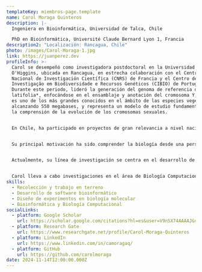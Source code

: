 ```yaml
---
templateKey: miembros-page.template
name: Carol Moraga Quinteros
description: |-
  Ingeniera en Bioinformática, Universidad de Talca, Chile

  PhD en Bioinformática, Université Claude Bernard Lyon 1, Francia
description2: "Localización: Rancagua, Chile"
photo: /images/Carol-Moraga-1.jpg
link: https://juanperez.dev
profileInfo: >-
  Carol se desempeñó como investigadora postdoctoral en la Universidad de
  O'Higgins, ubicada en Rancagua, en estrecha colaboración con el Centro
  Nacional de Investigación Científica (CNRS) de Francia y el Centro de
  Investigação em Biodiversidade e Recursos Genéticos (CIBIO) de Portugal.
  Durante este periodo, lideró la generación del genoma de referencia de *Silene
  latifolia*, enfocándose en el ensamblaje y anotación del cromosoma Y, el cual
  es uno de los más grandes conocidos en el ámbito de las especies vegetales,
  alcanzando 550 megabases, y representa un modelo de estudio fundamental para
  la comprensión de la evolución de los cromosomas sexuales.


  En Chile, ha participado en proyectos de gran relevancia a nivel nacional, como la secuenciación de diversas especies del Desierto de Atacama y la primera secuenciación y anotación de las variantes genéticas en la población mapuche nativa chilena (Huilliche).


  Su principal motivación ha sido comprender la biología desde una perspectiva genómica y en la interpretación de datos ómicos, con un enfoque particular en especies no modelo.


  Actualmente, su línea de investigación se centra en el desarrollo de algoritmos para predecir redes de interacción entre miARNs y ARNm en especies no modelo, especialmente en plantas nativas, con el objetivo de entender cómo estas evolucionan en la determinación del sexo y cómo se adaptan a su entorno.


  Carol lleva a cabo investigaciones en el área de Biología Computacional y Biotecnología en el Instituto de Ciencias de la Ingeniería en la Universidad de O'Higgins en Rancagua.
skills:
  - Recolección y trabajo en terreno
  - Desarrollo de software bioinformático
  - Diseño de experimentos en biología molecular
  - Bioinformática y Biología Computacional
socialLinks:
  - platform: Google Scholar
    url: https://scholar.google.com/citations?hl=es&user=V9nSX74AAAAJ&view_op=list_works&sortby=pubdate
  - platform: Research Gate
    url: https://www.researchgate.net/profile/Carol-Moraga-Quinteros
  - platform: LinkedIn
    url: https://www.linkedin.com/in/camoragaq/
  - platform: GitHub
    url: https://github.com/carolmoraga
date: 2024-11-14T12:00:00.000Z
---
```

